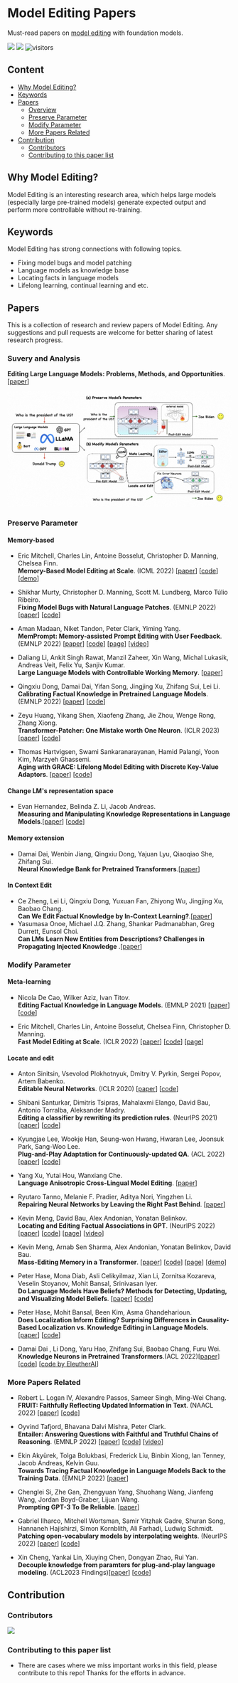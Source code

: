 # Model Editing Papers
Must-read papers on [model editing](https://arxiv.org/abs/2305.13172) with foundation models.

![](https://img.shields.io/github/last-commit/zjunlp/ModelEditingPapers?color=green) ![](https://img.shields.io/badge/paper%20numbers-20-yellow) ![visitors](https://visitor-badge.glitch.me/badge?page_id=zjunlp.ModelEditingPapers&left_color=grey&right_color=orange)
## Content

- [Why Model Editing?](#why-tool-learning)
- [Keywords ](#keywords)
- [Papers](#papers)
  - [Overview](#survey-and-analysis)
  - [Preserve Parameter](#preserve-parameter)
  - [Modify Parameter](#modify-parameter)
  - [More Papers Related](#more-papers-related)
- [Contribution](#contribution)
  - [Contributors](#contributors)
  - [Contributing to this paper list](#contributing-to-this-paper-list)


## Why Model Editing?
Model Editing is an interesting research area, which helps large models (especially large pre-trained models) generate expected output and perform more controllable without re-training. 
## Keywords 
Model Editing has strong connections with following topics.
- Fixing model bugs and model patching
- Language models as knowledge base
- Locating facts in language models
- Lifelong learning, continual learning and etc.

## Papers
This is a collection of research and review papers of Model Editing. Any suggestions and pull requests are welcome for better sharing of latest research progress.
### Suvery and Analysis
**Editing Large Language Models: Problems, Methods, and Opportunities**. [[paper](https://arxiv.org/abs/2305.13172)] 
<div align=center><img src="./img/overview.jpg" width="100%" height="80%" /></div>

### Preserve Parameter

#### Memory-based

- Eric Mitchell, Charles Lin, Antoine Bosselut, Christopher D. Manning, Chelsea Finn.<br />
**Memory-Based Model Editing at Scale**. (ICML 2022) [[paper](https://arxiv.org/abs/2206.06520)] [[code](https://github.com/eric-mitchell/serac)] [[demo](https://sites.google.com/view/serac-editing)]

- Shikhar Murty, Christopher D. Manning, Scott M. Lundberg, Marco Túlio Ribeiro.<br />
  **Fixing Model Bugs with Natural Language Patches**. (EMNLP 2022) [[paper](https://arxiv.org/abs/2211.03318)] [[code](https://github.com/MurtyShikhar/LanguagePatching)]
- Aman Madaan, Niket Tandon, Peter Clark, Yiming Yang.<br />
  **MemPrompt: Memory-assisted Prompt Editing with User Feedback**. (EMNLP 2022) [[paper](https://arxiv.org/abs/2201.06009)] [[code](https://github.com/madaan/memprompt)] [[page](https://memprompt.com/)] [[video](https://www.youtube.com/watch?v=Ld7R02bOiNQ&t=1s)]
- Daliang Li, Ankit Singh Rawat, Manzil Zaheer, Xin Wang, Michal Lukasik, Andreas Veit, Felix Yu, Sanjiv Kumar.<br />
  **Large Language Models with Controllable Working Memory**. [[paper](https://arxiv.org/abs/2211.05110)]
- Qingxiu Dong, Damai Dai, Yifan Song, Jingjing Xu, Zhifang Sui, Lei Li.<br />
  **Calibrating Factual Knowledge in Pretrained Language Models**. (EMNLP 2022) [[paper](https://arxiv.org/abs/2210.03329)] [[code](https://github.com/dqxiu/CaliNet)]
- Zeyu Huang, Yikang Shen, Xiaofeng Zhang, Jie Zhou, Wenge Rong, Zhang Xiong.<br />
  **Transformer-Patcher: One Mistake worth One Neuron**. (ICLR 2023) [[paper](https://arxiv.org/abs/2301.09785)] [[code](https://github.com/ZeroYuHuang/Transformer-Patcher)]
- Thomas Hartvigsen, Swami Sankaranarayanan, Hamid Palangi, Yoon Kim, Marzyeh Ghassemi.<br />
  **Aging with GRACE: Lifelong Model Editing with Discrete Key-Value Adaptors**. [[paper](https://arxiv.org/abs/2211.11031)] [[code](https://github.com/thartvigsen/grace)]

#### Change LM's representation space

- Evan Hernandez, Belinda Z. Li, Jacob Andreas.<br />
  **Measuring and Manipulating Knowledge Representations in Language Models**.[[paper](http://arxiv.org/abs/2304.00740)] [[code](https://github.com/evandez/REMEDI)]

#### Memory extension

- Damai Dai, Wenbin Jiang, Qingxiu Dong, Yajuan Lyu, Qiaoqiao She, Zhifang Sui.<br />
  **Neural Knowledge Bank for Pretrained Transformers**.[[paper](http://arxiv.org/abs/2208.00399)]


#### In Context Edit
- Ce Zheng, Lei Li, Qingxiu Dong, Yuxuan Fan, Zhiyong Wu, Jingjing Xu, Baobao Chang.<br />
**Can We Edit Factual Knowledge by In-Context Learning?**.[[paper](https://arxiv.org/abs/2305.12740)]
- Yasumasa Onoe, Michael J.Q. Zhang, Shankar Padmanabhan, Greg Durrett, Eunsol Choi.<br />
**Can LMs Learn New Entities from Descriptions? Challenges in Propagating Injected Knowledge** .[[paper](https://arxiv.org/abs/2305.01651)]
### Modify Parameter

#### Meta-learning

- Nicola De Cao, Wilker Aziz, Ivan Titov.<br />
**Editing Factual Knowledge in Language Models**. (EMNLP 2021) [[paper](https://arxiv.org/abs/2104.08164)] [[code](https://github.com/nicola-decao/KnowledgeEditor)]

- Eric Mitchell, Charles Lin, Antoine Bosselut, Chelsea Finn, Christopher D. Manning.<br />
**Fast Model Editing at Scale**. (ICLR 2022) [[paper](https://arxiv.org/abs/2110.11309)] [[code](https://github.com/eric-mitchell/mend)] [[page](https://sites.google.com/view/mend-editing)]

#### Locate and edit

- Anton Sinitsin, Vsevolod Plokhotnyuk, Dmitry V. Pyrkin, Sergei Popov, Artem Babenko.<br />
**Editable Neural Networks**. (ICLR 2020) [[paper](https://arxiv.org/abs/2004.00345)] [[code](https://github.com/xtinkt/editable)]

- Shibani Santurkar, Dimitris Tsipras, Mahalaxmi Elango, David Bau, Antonio Torralba, Aleksander Madry.<br />
**Editing a classifier by rewriting its prediction rules**. (NeurIPS 2021) [[paper](https://proceedings.neurips.cc/paper/2021/hash/c46489a2d5a9a9ecfc53b17610926ddd-Abstract.html)] [[code](https://github.com/MadryLab/EditingClassifiers)]

- Kyungjae Lee, Wookje Han, Seung-won Hwang, Hwaran Lee, Joonsuk Park, Sang-Woo Lee.<br />
**Plug-and-Play Adaptation for Continuously-updated QA**. (ACL 2022) [[paper](https://arxiv.org/abs/2204.12785)] [[code](https://github.com/wookjeHan/Plug-and-Play-Adaptation-for-Continuously-updated-QA)]

- Yang Xu, Yutai Hou, Wanxiang Che.<br />
**Language Anisotropic Cross-Lingual Model Editing**. [[paper](https://arxiv.org/abs/2205.12677)] 

- Ryutaro Tanno, Melanie F. Pradier, Aditya Nori, Yingzhen Li.<br />
**Repairing Neural Networks by Leaving the Right Past Behind**. [[paper](https://arxiv.org/abs/2207.04806)]

- Kevin Meng, David Bau, Alex Andonian, Yonatan Belinkov.<br />
**Locating and Editing Factual Associations in GPT**. (NeurIPS 2022) [[paper](https://arxiv.org/abs/2202.05262)] [[code](https://github.com/kmeng01/rome)] [[page](https://rome.baulab.info/)] [[video](https://www.youtube.com/watch?v=_NMQyOu2HTo&t=0)]

- Kevin Meng, Arnab Sen Sharma, Alex Andonian, Yonatan Belinkov, David Bau.<br />
**Mass-Editing Memory in a Transformer**. [[paper](https://arxiv.org/abs/2210.07229)] [[code](https://github.com/kmeng01/memit)] [[page](https://memit.baulab.info/)] [[demo](https://memit.baulab.us/#/)]

- Peter Hase, Mona Diab, Asli Celikyilmaz, Xian Li, Zornitsa Kozareva, Veselin Stoyanov, Mohit Bansal, Srinivasan Iyer.<br />
  **Do Language Models Have Beliefs? Methods for Detecting, Updating, and Visualizing Model Beliefs**. [[paper](https://arxiv.org/pdf/2111.13654.pdf)] [[code](https://github.com/peterbhase/SLAG-Belief-Updating)]

- Peter Hase, Mohit Bansal, Been Kim, Asma Ghandeharioun.<br />
  **Does Localization Inform Editing? Surprising Differences in Causality-Based Localization vs. Knowledge Editing in Language Models.** [[paper](https://arxiv.org/pdf/2301.04213.pdf)] [[code](https://github.com/google/belief-localization)] 

- Damai Dai , Li Dong, Yaru Hao, Zhifang Sui, Baobao Chang, Furu Wei.<br />**Knowledge Neurons in Pretrained Transformers**.(ACL 2022)[[paper](http://arxiv.org/abs/2104.08696)] [[code](https://github.com/Hunter-DDM/knowledge-neurons)] [[code by EleutherAI](https://github.com/EleutherAI/knowledge-neurons)]


### More Papers Related

- Robert L. Logan IV, Alexandre Passos, Sameer Singh, Ming-Wei Chang.<br />
**FRUIT: Faithfully Reflecting Updated Information in Text**. (NAACL 2022) [[paper]()] [[code]()]

- Oyvind Tafjord, Bhavana Dalvi Mishra, Peter Clark.<br />
**Entailer: Answering Questions with Faithful and Truthful Chains of Reasoning**. (EMNLP 2022) [[paper](https://arxiv.org/abs/2210.12217)] [[code](https://github.com/allenai/entailment_bank)] [[video](https://www.youtube.com/watch?v=GYTJ_Pxva7Q)]

- Ekin Akyürek, Tolga Bolukbasi, Frederick Liu, Binbin Xiong, Ian Tenney, Jacob Andreas, Kelvin Guu.<br />
**Towards Tracing Factual Knowledge in Language Models Back to the Training Data**. (EMNLP 2022) [[paper](https://arxiv.org/abs/2204.12785)]

- Chenglei Si, Zhe Gan, Zhengyuan Yang, Shuohang Wang, Jianfeng Wang, Jordan Boyd-Graber, Lijuan Wang.<br />
**Prompting GPT-3 To Be Reliable**. [[paper](https://arxiv.org/abs/2210.09150)]

- Gabriel Ilharco, Mitchell Wortsman, Samir Yitzhak Gadre, Shuran Song, Hannaneh Hajishirzi, Simon Kornblith, Ali Farhadi, Ludwig Schmidt.<br />
  **Patching open-vocabulary models by interpolating weights**. (NeurIPS 2022) [[paper](https://arxiv.org/abs/2208.05592)] [[code](https://github.com/mlfoundations/patching)]

- Xin Cheng, Yankai Lin, Xiuying Chen, Dongyan Zhao, Rui Yan.<br />**Decouple knowledge from paramters for plug-and-play language modeling**. (ACL2023 Findings)[[paper](http://arxiv.org/abs/2305.11564)] [[code](https://github.com/Hannibal046/PlugLM)]

## Contribution
### Contributors

<a href="https://github.com/zjunlp/
ModelEditingPapers/graphs/contributors">
  <img src="https://contrib.rocks/image?repo=zjunlp/ModelEditingPapers" />
</a>
### Contributing to this paper list

-  There are cases where we miss important works in this field, please contribute to this repo! Thanks for the efforts in advance.